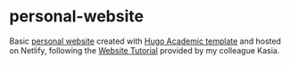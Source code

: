 # personal-website
Basic [personal website](https://natalia-garciamartin.netlify.app/) created with [Hugo Academic template](https://sourcethemes.com/academic/) and hosted on Netlify, following the [Website Tutorial](https://htmlpreview.github.io/?https://raw.githubusercontent.com/kzkedzierska/website_workshop/master/README.html) provided by my colleague Kasia.

